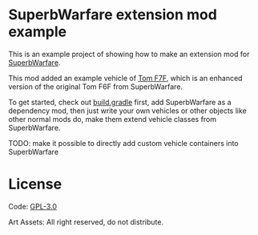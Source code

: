 # SuperbWarfare extension mod example

This is an example project of showing how to make an extension mod
for [SuperbWarfare](https://github.com/Mercurows/SuperbWarfare).

This mod added an example vehicle of [Tom F7F](./src/main/java/com/modernwarfare/dragonrise/entity/Tom7Entity.java), which is
an enhanced version of the original Tom F6F from SuperbWarfare.

To get started, check out [build.gradle](build.gradle) first, add SuperbWarfare as a dependency mod, then just write
your own vehicles or other objects like other normal mods do, make them extend vehicle classes from SuperbWarfare.

TODO: make it possible to directly add custom vehicle containers into SuperbWarfare

# License

Code: [GPL-3.0](LICENSE)

Art Assets: All right reserved, do not distribute.

